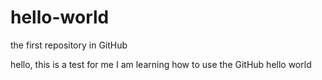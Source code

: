 # hello-world
the first repository in GitHub

hello, this is a test for me 
I am learning how to use the GitHub
hello world 
